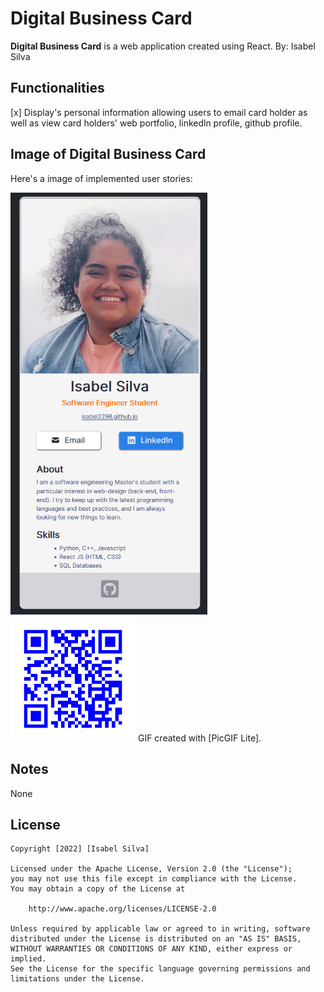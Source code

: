 # Digital Business Card
**Digital Business Card** is a web application created using React. 
By: Isabel Silva
## Functionalities
[x] Display's personal information allowing users to email card holder as well as view card holders' web portfolio, linkedln profile, github profile. 

## Image of Digital Business Card

Here's a image of implemented user stories:

<img src='https://github.com/isabel2296/digital-busines-card/blob/master/src/images/digital.png' title='screenshot' width='315' length="200" alt='screenshot' />
<img src='https://github.com/isabel2296/digital-busines-card/blob/master/src/images/QRdigitalBS.png' title='screenshot' width='200' length="200" alt='qrcode' />
GIF created with [PicGIF Lite].

## Notes
None

## License

    Copyright [2022] [Isabel Silva]

    Licensed under the Apache License, Version 2.0 (the "License");
    you may not use this file except in compliance with the License.
    You may obtain a copy of the License at

        http://www.apache.org/licenses/LICENSE-2.0

    Unless required by applicable law or agreed to in writing, software
    distributed under the License is distributed on an "AS IS" BASIS,
    WITHOUT WARRANTIES OR CONDITIONS OF ANY KIND, either express or implied.
    See the License for the specific language governing permissions and
    limitations under the License.
